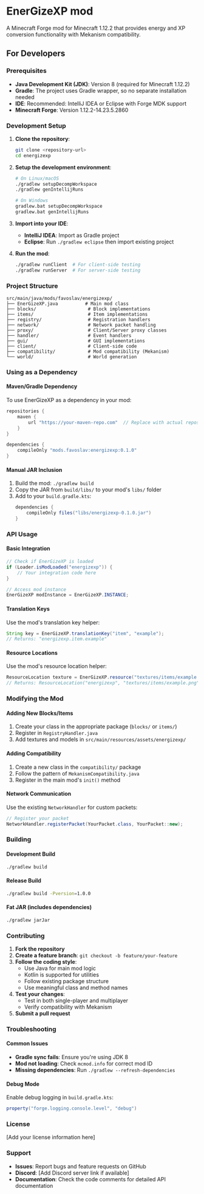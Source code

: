# EnerGizeXP mod

A Minecraft Forge mod for Minecraft 1.12.2 that provides energy and XP conversion functionality with Mekanism compatibility.

## For Developers

### Prerequisites

- **Java Development Kit (JDK)**: Version 8 (required for Minecraft 1.12.2)
- **Gradle**: The project uses Gradle wrapper, so no separate installation needed
- **IDE**: Recommended: IntelliJ IDEA or Eclipse with Forge MDK support
- **Minecraft Forge**: Version 1.12.2-14.23.5.2860

### Development Setup

1. **Clone the repository**:
   ```bash
   git clone <repository-url>
   cd energizexp
   ```

2. **Setup the development environment**:
   ```bash
   # On Linux/macOS
   ./gradlew setupDecompWorkspace
   ./gradlew genIntellijRuns
   
   # On Windows
   gradlew.bat setupDecompWorkspace
   gradlew.bat genIntellijRuns
   ```

3. **Import into your IDE**:
   - **IntelliJ IDEA**: Import as Gradle project
   - **Eclipse**: Run `./gradlew eclipse` then import existing project

4. **Run the mod**:
   ```bash
   ./gradlew runClient  # For client-side testing
   ./gradlew runServer  # For server-side testing
   ```

### Project Structure

```
src/main/java/mods/favoslav/energizexp/
├── EnerGizeXP.java          # Main mod class
├── blocks/                   # Block implementations
├── items/                    # Item implementations
├── registry/                 # Registration handlers
├── network/                  # Network packet handling
├── proxy/                    # Client/Server proxy classes
├── handler/                  # Event handlers
├── gui/                      # GUI implementations
├── client/                   # Client-side code
├── compatibility/            # Mod compatibility (Mekanism)
└── world/                    # World generation
```

### Using as a Dependency

#### Maven/Gradle Dependency

To use EnerGizeXP as a dependency in your mod:

```gradle
repositories {
    maven {
        url "https://your-maven-repo.com"  // Replace with actual repository
    }
}

dependencies {
    compileOnly "mods.favoslav:energizexp:0.1.0"
}
```

#### Manual JAR Inclusion

1. Build the mod: `./gradlew build`
2. Copy the JAR from `build/libs/` to your mod's `libs/` folder
3. Add to your `build.gradle.kts`:
   ```gradle
   dependencies {
       compileOnly files("libs/energizexp-0.1.0.jar")
   }
   ```

### API Usage

#### Basic Integration

```java
// Check if EnerGizeXP is loaded
if (Loader.isModLoaded("energizexp")) {
    // Your integration code here
}

// Access mod instance
EnerGizeXP modInstance = EnerGizeXP.INSTANCE;
```

#### Translation Keys

Use the mod's translation key helper:
```java
String key = EnerGizeXP.translationKey("item", "example");
// Returns: "energizexp.item.example"
```

#### Resource Locations

Use the mod's resource location helper:
```java
ResourceLocation texture = EnerGizeXP.resource("textures/items/example.png");
// Returns: ResourceLocation("energizexp", "textures/items/example.png")
```

### Modifying the Mod

#### Adding New Blocks/Items

1. Create your class in the appropriate package (`blocks/` or `items/`)
2. Register in `RegistryHandler.java`
3. Add textures and models in `src/main/resources/assets/energizexp/`

#### Adding Compatibility

1. Create a new class in the `compatibility/` package
2. Follow the pattern of `MekanismCompatibility.java`
3. Register in the main mod's `init()` method

#### Network Communication

Use the existing `NetworkHandler` for custom packets:
```java
// Register your packet
NetworkHandler.registerPacket(YourPacket.class, YourPacket::new);
```

### Building

#### Development Build
```bash
./gradlew build
```

#### Release Build
```bash
./gradlew build -Pversion=1.0.0
```

#### Fat JAR (includes dependencies)
```bash
./gradlew jarJar
```

### Contributing

1. **Fork the repository**
2. **Create a feature branch**: `git checkout -b feature/your-feature`
3. **Follow the coding style**:
   - Use Java for main mod logic
   - Kotlin is supported for utilities
   - Follow existing package structure
   - Use meaningful class and method names
4. **Test your changes**:
   - Test in both single-player and multiplayer
   - Verify compatibility with Mekanism
5. **Submit a pull request**

### Troubleshooting

#### Common Issues

- **Gradle sync fails**: Ensure you're using JDK 8
- **Mod not loading**: Check `mcmod.info` for correct mod ID
- **Missing dependencies**: Run `./gradlew --refresh-dependencies`

#### Debug Mode

Enable debug logging in `build.gradle.kts`:
```gradle
property("forge.logging.console.level", "debug")
```

### License

[Add your license information here]

### Support

- **Issues**: Report bugs and feature requests on GitHub
- **Discord**: [Add Discord server link if available]
- **Documentation**: Check the code comments for detailed API documentation
